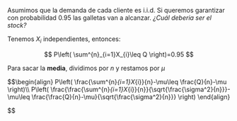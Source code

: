 
Asumimos que la demanda de cada cliente es i.i.d. Si queremos garantizar con probabilidad $0.95$ las galletas van a alcanzar. *¿Cuál deberia ser el stock?*

Tenemos $X_i$ independientes, entonces: 

$$
P\left( \sum^{n}_{i=1}X_{i}\leq Q \right)=0.95
$$

Para sacar la **media**, dividimos por $n$ y restamos por $\mu$

$$\begin{align}
P\left( \frac{\sum^{n}_{i=1}X_{i}}{n}-\mu\leq \frac{Q}{n}-\mu \right)\\\\ 
P\left(  \frac{\frac{\sum^{n}_{i=1}X_{i}}{n}}{\sqrt{\frac{\sigma^2}{n}}}-\mu\leq \frac{\frac{Q}{n}-\mu}{\sqrt{\frac{\sigma^2}{n}}} \right)
\end{align}


$$




